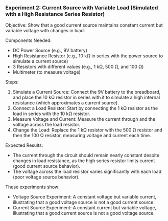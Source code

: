 ### Experiment 2: Current Source with Variable Load (Simulated with a High Resistance Series Resistor)

Objective: Show that a good current source maintains constant current but variable voltage with changes in load.

Components Needed:
- DC Power Source (e.g., 9V battery)
- High Resistance Resistor (e.g., 10 kΩ in series with the power source to simulate a current source)
- 3 Resistors with different values (e.g., 1 kΩ, 500 Ω, and 100 Ω)
- Multimeter (to measure voltage)

Steps:
1. Simulate a Current Source: Connect the 9V battery to the breadboard, and place the 10 kΩ resistor in series with it to simulate a high internal resistance (which approximates a current source).
2. Connect a Load Resistor: Start by connecting the 1 kΩ resistor as the load in series with the 10 kΩ resistor.
3. Measure Voltage and Current: Measure the current through and the voltage across the load resistor.
4. Change the Load: Replace the 1 kΩ resistor with the 500 Ω resistor and then the 100 Ω resistor, measuring voltage and current each time.

Expected Results:
- The current through the circuit should remain nearly constant despite changes in load resistance, as the high series resistor limits current (good current source behavior).
- The voltage across the load resistor varies significantly with each load (poor voltage source behavior).

These experiments show:
- Voltage Source Experiment: A constant voltage but variable current, illustrating that a good voltage source is not a good current source.
- Current Source Experiment: A constant current but variable voltage, illustrating that a good current source is not a good voltage source.